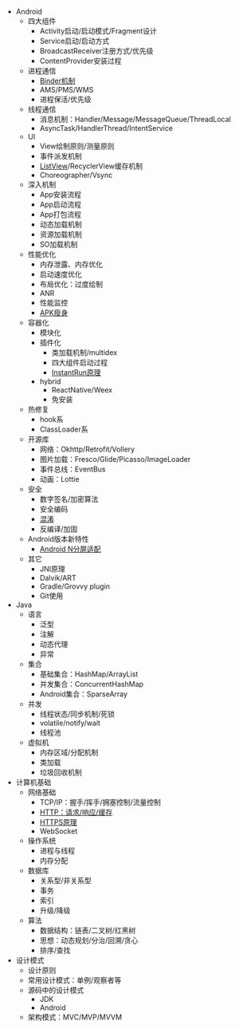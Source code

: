 - Android
  - 四大组件
    - Activity启动/启动模式/Fragment设计
    - Service启动/启动方式
    - BroadcastReceiver注册方式/优先级
    - ContentProvider安装过程
  - 进程通信
    - [Binder机制](android/binder.md)
    - AMS/PMS/WMS
    - 进程保活/优先级
  - 线程通信
    - 消息机制：Handler/Message/MessageQueue/ThreadLocal
    - AsyncTask/HandlerThread/IntentService
  - UI
    - View绘制原则/测量原则
    - 事件派发机制
    - [ListView](https://blog.csdn.net/zwjemperor/article/details/52564098)/RecyclerView缓存机制
    - Choreographer/Vsync
  - 深入机制
    - App安装流程
    - App启动流程
    - App打包流程
    - 动态加载机制
    - 资源加载机制
    - SO加载机制 
  - 性能优化
    - 内存泄露、内存优化
    - 启动速度优化
    - 布局优化：过度绘制
    - ANR
    - 性能监控
    - [APK瘦身](https://blog.csdn.net/zwjemperor/article/details/52541264)
  - 容器化
    - 模块化
    - 插件化
      - 类加载机制/multidex
      - 四大组件启动过程
      - [InstantRun原理](https://github.com/rushgit/InstantRun)
    - hybrid
      - ReactNative/Weex
      - 免安装
  - 热修复
    - hook系
    - ClassLoader系
  - 开源库
    - 网络：Okhttp/Retrofit/Vollery
    - 图片加载：Fresco/Glide/Picasso/ImageLoader
    - 事件总线：EventBus
    - 动画：Lottie
  - 安全
    - 数字签名/加密算法
    - 安全编码
    - [混淆](security/关于proguard，你需要知道的全部.md)
    - 反编译/加固
  - Android版本新特性
    - [Android N分屏适配](https://blog.csdn.net/zwjemperor/article/details/52337106)
  - 其它
    - JNI原理
    - Dalvik/ART
    - Gradle/Grovvy plugin
    - Git使用
- Java
  - 语言
    - 泛型
    - 注解
    - 动态代理
    - 异常
  - 集合
    - 基础集合：HashMap/ArrayList
    - 并发集合：ConcurrentHashMap
    - Android集合：SparseArray
  - 并发
    - 线程状态/同步机制/死锁
    - volatile/notify/wait
    - 线程池
  - 虚拟机
    - 内存区域/分配机制
    - 类加载
    - 垃圾回收机制
- 计算机基础
  - 网络基础
    - TCP/IP：握手/挥手/拥塞控制/流量控制
    - [HTTP：请求/响应/缓存](http/你要了解的HTTP基础知识.md)
    - [HTTPS原理](http/关于HTTPS，你需要知道的全部.md)
    - WebSocket
  - 操作系统
    - 进程与线程
    - 内存分配
  - 数据库
    - 关系型/非关系型
    - 事务
    - 索引
    - 升级/降级
  - 算法
    - 数据结构：链表/二叉树/红黑树
    - 思想：动态规划/分治/回溯/贪心
    - 排序/查找
- 设计模式
  - 设计原则
  - 常用设计模式：单例/观察者等
  - 源码中的设计模式 
    - JDK
    - Android
  - 架构模式：MVC/MVP/MVVM